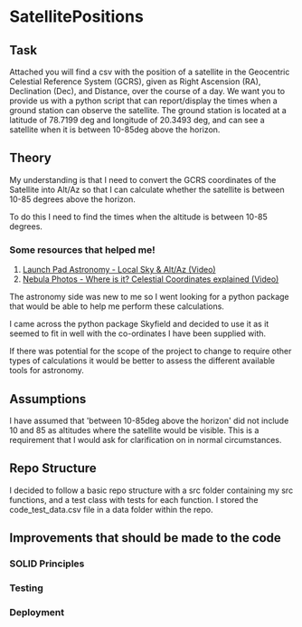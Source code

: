 # SatellitePositions

## Task
Attached you will find a csv with the position of a satellite in the Geocentric Celestial Reference System (GCRS), given as Right Ascension (RA), Declination (Dec), and Distance, over the course of a day. We want you to provide us with a python script that can report/display the times when a ground station can observe the satellite. The ground station is located at a latitude of 78.7199 deg and longitude of 20.3493 deg, and can see a satellite when it is between 10-85deg above the horizon. 

## Theory
My understanding is that I need to convert the GCRS coordinates of the Satellite into Alt/Az so that I can calculate whether the satellite is between 10-85 degrees above the horizon.

To do this I need to find the times when the altitude is between 10-85 degrees.

### Some resources that helped me!
1. [Launch Pad Astronomy - Local Sky & Alt/Az (Video)](https://www.youtube.com/watch?v=i2e0aRtwsCY)
2. [Nebula Photos - Where is it? Celestial Coordinates explained (Video)](https://www.youtube.com/watch?v=S0R8M7CQbVA)

The astronomy side was new to me so I went looking for a python package that would be able to help me perform these calculations. 

I came across the python package Skyfield and decided to use it as it seemed to fit in well with the co-ordinates I have been supplied with.

If there was potential for the scope of the project to change to require other types of calculations it would be better to assess the different available tools for astronomy.

## Assumptions
I have assumed that 'between 10-85deg above the horizon' did not include 10 and 85 as altitudes where the satellite would be visible. This is a requirement that I would ask for clarification on in normal circumstances.

## Repo Structure
I decided to follow a basic repo structure with a src folder containing my src functions, and a test class with tests for each function.
I stored the code_test_data.csv file in a data folder within the repo. 

## Improvements that should be made to the code

### SOLID Principles

### Testing

### Deployment
